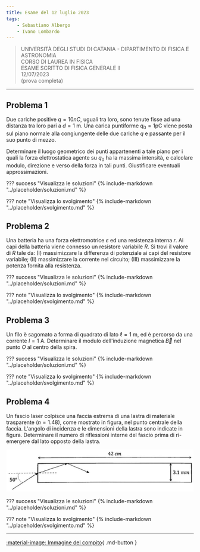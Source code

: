 ```yaml
---
title: Esame del 12 luglio 2023
tags:
    - Sebastiano Albergo
    - Ivano Lombardo
---
```


>UNIVERSITÀ DEGLI STUDI DI CATANIA - DIPARTIMENTO DI FISICA E ASTRONOMIA<br>
CORSO DI LAUREA IN FISICA <br>
ESAME SCRITTO DI FISICA GENERALE II <br>
12/07/2023<br>
(prova completa)

---

## Problema 1
Due cariche positive $q=10 n C$, uguali tra loro, sono tenute fisse ad una distanza tra loro pari a $d=1 \mathrm{~m}$. Una carica puntiforme $q_{0}=1 \mathrm{pC}$ viene posta sul piano normale alla congiungente delle due cariche $q$ e passante per il suo punto di mezzo.

Determinare il luogo geometrico dei punti appartenenti a tale piano per $\mathrm{i}$ quali la forza elettrostatica agente su $q_{0}$ ha la massima intensità, e calcolare modulo, direzione e verso della forza in tali punti. Giustificare eventuali approssimazioni.

??? success "Visualizza le soluzioni"
    {% include-markdown "../placeholder/soluzioni.md" %}

??? note "Visualizza lo svolgimento"
    {% include-markdown "../placeholder/svolgimento.md" %}


## Problema 2
Una batteria ha una forza elettromotrice $\varepsilon$ ed una resistenza interna $r$. Ai capi della batteria viene connesso un resistore variabile $R$. Si trovi il valore di $R$ tale da: (I) massimizzare la differenza di potenziale ai capi del resistore variabile; (II) massimizzare la corrente nel circuito; (III) massimizzare la potenza fornita alla resistenza.

??? success "Visualizza le soluzioni"
    {% include-markdown "../placeholder/soluzioni.md" %}

??? note "Visualizza lo svolgimento"
    {% include-markdown "../placeholder/svolgimento.md" %}


## Problema 3
Un filo è sagomato a forma di quadrato di lato $\ell=1 \mathrm{~m}$, ed è percorso da una corrente $I=1 \mathrm{~A}$. Determinare il modulo dell'induzione magnetica $\vec{B}$ nel punto $O$ al centro della spira.

??? success "Visualizza le soluzioni"
    {% include-markdown "../placeholder/soluzioni.md" %}

??? note "Visualizza lo svolgimento"
    {% include-markdown "../placeholder/svolgimento.md" %}


## Problema 4
Un fascio laser colpisce una faccia estrema di una lastra di materiale trasparente $(n=1.48)$, come mostrato in figura, nel punto centrale della faccia. L'angolo di incidenza e le dimensioni della lastra sono indicate in figura. Determinare il numero di riflessioni interne del fascio prima di ri-emergere dal lato opposto della lastra.

![image](images/2023_07_22_c4ac6ef6316c2b9c645cg-1.jpg)

??? success "Visualizza le soluzioni"
    {% include-markdown "../placeholder/soluzioni.md" %}

??? note "Visualizza lo svolgimento"
    {% include-markdown "../placeholder/svolgimento.md" %}

---

[:material-image: Immagine del compito](images/2023-07-12-completa.jpg){ .md-button }
